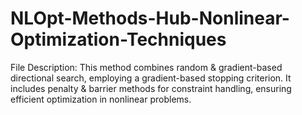# NLOpt-Methods-Hub-Nonlinear-Optimization-Techniques
File Description: This method combines random &amp; gradient-based directional search, employing a gradient-based stopping criterion. It includes penalty &amp; barrier methods for constraint handling, ensuring efficient optimization in nonlinear problems.
